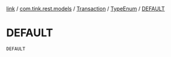 [link](../../../index.md) / [com.tink.rest.models](../../index.md) / [Transaction](../index.md) / [TypeEnum](index.md) / [DEFAULT](./-d-e-f-a-u-l-t.md)

# DEFAULT

`DEFAULT`